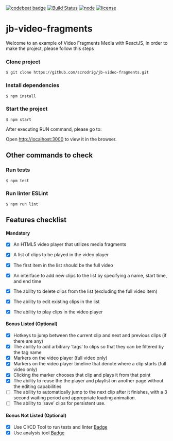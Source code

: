 [![codebeat badge](https://codebeat.co/badges/896f4805-305a-4143-a1d8-ac2163e31c4b)](https://codebeat.co/projects/github-com-scrodrig-jb-video-fragments-master)
[![Build Status](https://travis-ci.org/scrodrig/jb-video-fragments.svg?branch=master)](https://travis-ci.org/scrodrig/jb-video-fragments)
[![node](https://img.shields.io/npm/v/npm.svg?style=flat)](https://github.com/scrodrig/jb-video-fragments)
[![license](https://img.shields.io/github/license/scrodrig/jb-video-fragments.svg?style=flat)](https://github.com/scrodrig/jb-video-fragments)
# **jb-video-fragments**

Welcome to an example of Video Fragments Media with ReactJS, in order to make the project, please
follow this steps

### Clone project
`$ git clone https://github.com/scrodrig/jb-video-fragments.git`

### Install dependencies
`$ npm install`

### Start the project
`$ npm start`

After executing RUN command, please go to:

Open [http://localhost:3000](http://localhost:3000) to view it in the browser.


## Other commands to check

### Run tests
`$ npm test`

### Run linter ESLint
`$ npm run lint`




## Features checklist 
#### Mandatory

- [x] An HTML5 video player that utilizes media fragments
- [x] A list of clips to be played in the video player
- [x] The first item in the list should be the full video
- [x] An interface to add new clips to the list by specifying a name, start time, and end time
- [x] The ability to delete clips from the list (excluding the full video item)
- [x] The ability to edit existing clips in the list
- [x] The ability to play clips in the video player


#### Bonus Listed (Optional)

- [x] Hotkeys to jump between the current clip and next and previous clips (if there are any)
- [x] The ability to add arbitrary ‘tags’ to clips so that they can be filtered by the tag name
- [x] Markers on the video player (full video only)
- [x] Markers on the video player timeline that denote where a clip starts (full video only)
- [x] Clicking the marker chooses that clip and plays it from that point
- [x] The ability to reuse the the player and playlist on another page without the editing capabilities
- [ ] The ability to automatically jump to the next clip after it finishes, with a 3 second waiting period and appropriate loading animation.
- [ ] The ability to ‘save’ clips for persistent use.

#### Bonus Not Listed (Optional)
- [x] Use CI/CD Tool to run  tests and linter [Badge](https://travis-ci.org/scrodrig/jb-video-fragments)
- [x] Use analysis tool [Badge](https://codebeat.co/projects/github-com-scrodrig-jb-video-fragments-master)
